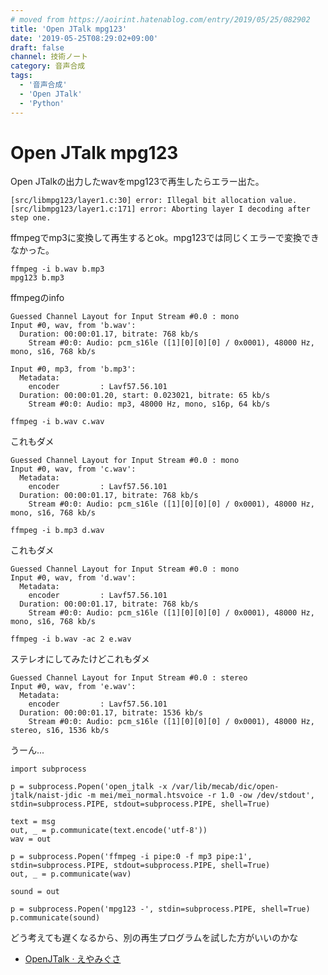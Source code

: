 ```yaml
---
# moved from https://aoirint.hatenablog.com/entry/2019/05/25/082902
title: 'Open JTalk mpg123'
date: '2019-05-25T08:29:02+09:00'
draft: false
channel: 技術ノート
category: 音声合成
tags:
  - '音声合成'
  - 'Open JTalk'
  - 'Python'
---
```

# Open JTalk mpg123

Open JTalkの出力したwavをmpg123で再生したらエラー出た。

```shell
[src/libmpg123/layer1.c:30] error: Illegal bit allocation value.
[src/libmpg123/layer1.c:171] error: Aborting layer I decoding after step one.
```

ffmpegでmp3に変換して再生するとok。mpg123では同じくエラーで変換できなかった。

```shell
ffmpeg -i b.wav b.mp3
mpg123 b.mp3
```

ffmpegのinfo

```plain
Guessed Channel Layout for Input Stream #0.0 : mono
Input #0, wav, from 'b.wav':
  Duration: 00:00:01.17, bitrate: 768 kb/s
    Stream #0:0: Audio: pcm_s16le ([1][0][0][0] / 0x0001), 48000 Hz, mono, s16, 768 kb/s
```

```plain
Input #0, mp3, from 'b.mp3':
  Metadata:
    encoder         : Lavf57.56.101
  Duration: 00:00:01.20, start: 0.023021, bitrate: 65 kb/s
    Stream #0:0: Audio: mp3, 48000 Hz, mono, s16p, 64 kb/s
```

```shell
ffmpeg -i b.wav c.wav
```

これもダメ

```plain
Guessed Channel Layout for Input Stream #0.0 : mono
Input #0, wav, from 'c.wav':
  Metadata:
    encoder         : Lavf57.56.101
  Duration: 00:00:01.17, bitrate: 768 kb/s
    Stream #0:0: Audio: pcm_s16le ([1][0][0][0] / 0x0001), 48000 Hz, mono, s16, 768 kb/s
```

```shell
ffmpeg -i b.mp3 d.wav
```

これもダメ

```plain
Guessed Channel Layout for Input Stream #0.0 : mono
Input #0, wav, from 'd.wav':
  Metadata:
    encoder         : Lavf57.56.101
  Duration: 00:00:01.17, bitrate: 768 kb/s
    Stream #0:0: Audio: pcm_s16le ([1][0][0][0] / 0x0001), 48000 Hz, mono, s16, 768 kb/s
```

```shell
ffmpeg -i b.wav -ac 2 e.wav
```

ステレオにしてみたけどこれもダメ

```plain
Guessed Channel Layout for Input Stream #0.0 : stereo
Input #0, wav, from 'e.wav':
  Metadata:
    encoder         : Lavf57.56.101
  Duration: 00:00:01.17, bitrate: 1536 kb/s
    Stream #0:0: Audio: pcm_s16le ([1][0][0][0] / 0x0001), 48000 Hz, stereo, s16, 1536 kb/s
```

うーん...

```shell
import subprocess

p = subprocess.Popen('open_jtalk -x /var/lib/mecab/dic/open-jtalk/naist-jdic -m mei/mei_normal.htsvoice -r 1.0 -ow /dev/stdout', stdin=subprocess.PIPE, stdout=subprocess.PIPE, shell=True)

text = msg
out, _ = p.communicate(text.encode('utf-8'))
wav = out

p = subprocess.Popen('ffmpeg -i pipe:0 -f mp3 pipe:1', stdin=subprocess.PIPE, stdout=subprocess.PIPE, shell=True)
out, _ = p.communicate(wav)

sound = out

p = subprocess.Popen('mpg123 -', stdin=subprocess.PIPE, shell=True)
p.communicate(sound)
```

どう考えても遅くなるから、別の再生プログラムを試した方がいいのかな

- [OpenJTalk · えやみぐさ](https://blog.aoirint.com/entry/2019/openjtalk/)
